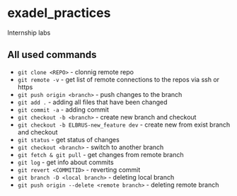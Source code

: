 # exadel_practices
Internship labs

## All used commands
- `git clone <REPO>` - clonnig remote repo
- `git remote -v` - get list of remote connections to the repos via ssh or https 
- `git push origin <branch>` - push changes to the branch
- `git add .` - adding all files that have been changed
- `git commit -a` - adding commit
- `git checkout -b <branch>` - create new branch and checkout  
- `git checkout -b ELBRUS-new_feature dev` - create new from exist branch and checkout 
- `git status` - get status of changes 
- `git checkout <branch>` - switch to another branch  
- `git fetch & git pull` - get changes from remote branch 
- `git log` - get info about commits 
- `git revert <COMMITID>` - reverting commit 
- `git branch -D <local branch>` - deleting local branch 
- `git push origin --delete <remote branch>` - deleting remote branch
